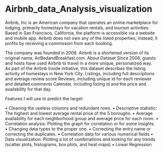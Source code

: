 # Airbnb_data_Analysis_visualization

Airbnb, Inc is an American company that operates an online marketplace for lodging, primarily homestays for vacation rentals, and tourism activities. 
Based in San Francisco, California, the platform is accessible via a website and mobile app. Airbnb does not own any of the listed properties; 
instead, it profits by receiving a commission from each booking. 

The company was founded in 2008. Airbnb is a shortened version of its original name, AirBedandBreakfast.com. About Dataset Since 2008, guests and hosts have used Airbnb to travel in a 
more unique, personalized way. As part of the Airbnb Inside initiative, this dataset describes the listing activity of homestays in New York City. 
Listings, including full descriptions and average review score Reviews, including unique id for each reviewer and detailed comments Calendar, including listing id and the price and 
availability for that day.

Features I will use to predict the target:

•	Cleaning the useless columns and redundant rows. 
•	Descriptive statistic: The highest and lowest average rental price of the 5 boroughs.
•	Average availability for each neighborhood group and average price for each room.
•	Correlation analysis: Plotting the graph for correlation or for some insights.
•	Changing data types to the proper one.
•	Correcting the entry name or correcting the duplicates.
•	Correlation data for various numerical fields
•	Data visualization: Plotting a lot of combinations and looking for any trends (scatter plots, histograms, box plots, and heat maps)
•	Linear Regression
